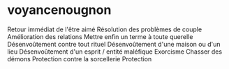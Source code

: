 # voyancenougnon
Retour immédiat de l'être aimé Résolution des problèmes de couple Amélioration des relations Mettre enfin un terme à toute querelle Désenvoûtement contre tout rituel Désenvoûtement d'une maison ou d'un lieu Désenvoûtement d'un esprit / entité maléfique Exorcisme Chasser des démons Protection contre la sorcellerie Protection 

